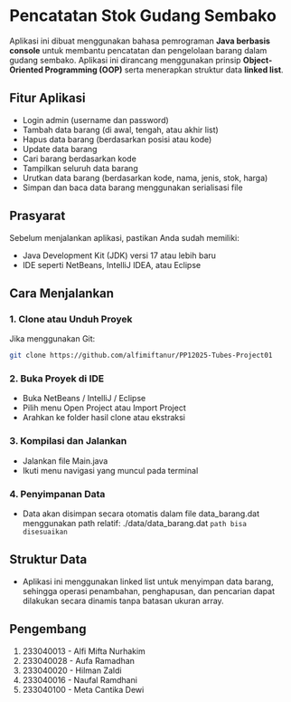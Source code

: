 # Pencatatan Stok Gudang Sembako

Aplikasi ini dibuat menggunakan bahasa pemrograman **Java berbasis console** untuk membantu pencatatan dan pengelolaan barang dalam gudang sembako. Aplikasi ini dirancang menggunakan prinsip **Object-Oriented Programming (OOP)** serta menerapkan struktur data **linked list**.

## Fitur Aplikasi

- Login admin (username dan password)
- Tambah data barang (di awal, tengah, atau akhir list)
- Hapus data barang (berdasarkan posisi atau kode)
- Update data barang
- Cari barang berdasarkan kode
- Tampilkan seluruh data barang
- Urutkan data barang (berdasarkan kode, nama, jenis, stok, harga)
- Simpan dan baca data barang menggunakan serialisasi file

## Prasyarat

Sebelum menjalankan aplikasi, pastikan Anda sudah memiliki:

- Java Development Kit (JDK) versi 17 atau lebih baru
- IDE seperti NetBeans, IntelliJ IDEA, atau Eclipse

## Cara Menjalankan

### 1. Clone atau Unduh Proyek

Jika menggunakan Git:

```bash
git clone https://github.com/alfimiftanur/PP12025-Tubes-Project01
```
### 2. Buka Proyek di IDE
- Buka NetBeans / IntelliJ / Eclipse
- Pilih menu Open Project atau Import Project
- Arahkan ke folder hasil clone atau ekstraksi

### 3. Kompilasi dan Jalankan
- Jalankan file Main.java
- Ikuti menu navigasi yang muncul pada terminal

### 4. Penyimpanan Data
- Data akan disimpan secara otomatis dalam file data_barang.dat menggunakan path relatif:
./data/data_barang.dat ```path bisa disesuaikan```

## Struktur Data
- Aplikasi ini menggunakan linked list untuk menyimpan data barang, sehingga operasi penambahan, penghapusan, dan pencarian dapat dilakukan secara dinamis tanpa batasan ukuran array.

## Pengembang
1. 233040013 - Alfi Mifta Nurhakim
2. 233040028 - Aufa Ramadhan
3. 233040020 - Hilman Zaldi
4. 233040016 - Naufal Ramdhani
5. 233040100 - Meta Cantika Dewi
